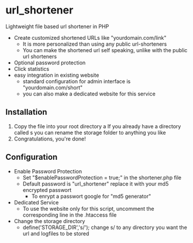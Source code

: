 url_shortener
=============

Lightweight file based url shortener in PHP

- Create customized shortened URLs like "yourdomain.com/link"
  - It is more personalized than using any public url-shorteners
  - You can make the shortened url self speaking, unlike with the public url shorteners
- Optional password protection
- Click statistics
- easy integration in existing website
  - standard configuration for admin interface is "yourdomain.com/short"
  - you can also make a dedicated website for this service

Installation
------------
1. Copy the file into your root directory
  a If you already have a directory called s you can rename the storage folder to anything you like
2. Congratulations, you're done!

Configuration
-------------

- Enable Password Protection
  - Set "$enablePasswordProtection = true;" in the shortener.php file
  - Default password is "url_shortener" replace it with your md5 encrypted passwort
    - To enrypt a passwort google for "md5 generator"
- Dedicated Service
  - To use the website only for this script, uncomment the corresponding line in the .htaccess file
- Change the storage directory
  - define('STORAGE_DIR','s/'); change s/ to any directory you want the url and logfiles to be stored
